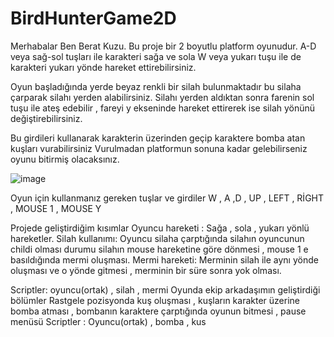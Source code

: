 # BirdHunterGame2D
 
  Merhabalar Ben Berat Kuzu. Bu proje bir 2 boyutlu platform oyunudur. A-D veya sağ-sol tuşları ile karakteri sağa ve sola W veya yukarı tuşu ile de karakteri yukarı yönde hareket ettirebilirsiniz.
  
  Oyun başladığında yerde beyaz renkli bir silah bulunmaktadır bu silaha çarparak silahı yerden alabilirsiniz. Silahı yerden aldıktan sonra farenin sol tuşu ile ateş edebilir , fareyi y ekseninde hareket ettirerek ise silah yönünü değiştirebilirsiniz. 
  
  Bu girdileri kullanarak karakterin üzerinden geçip karaktere bomba atan kuşları vurabilirsiniz Vurulmadan platformun sonuna kadar gelebilirseniz oyunu bitirmiş olacaksınız.
  
  ![image](https://user-images.githubusercontent.com/75533278/204534274-6d1f0769-5f3e-4530-87c0-ea86840b4f37.png)

  Oyun için kullanmanız gereken tuşlar ve girdiler
W , A ,D , UP , LEFT , RİGHT , MOUSE 1 , MOUSE Y

  Projede geliştirdiğim kısımlar
  Oyuncu hareketi : Sağa , sola , yukarı yönlü hareketler.
  Silah kullanımı: Oyuncu silaha çarptığında silahın oyuncunun childi olması durumu silahın mouse hareketine göre dönmesi , mouse 1 e basıldığında mermi oluşması.
  Mermi hareketi: Merminin silah ile aynı yönde oluşması ve o yönde gitmesi , merminin bir süre sonra yok olması.

  Scriptler: oyuncu(ortak) , silah , mermi
  Oyunda ekip arkadaşımın geliştirdiği bölümler 
  Rastgele pozisyonda kuş oluşması , kuşların karakter üzerine bomba atması , bombanın karaktere çarptığında oyunun bitmesi ,  pause menüsü 
  Scriptler : Oyuncu(ortak) , bomba , kus

 
